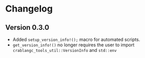 # Changelog

## Version 0.3.0

* Added `setup_version_info!();` macro for automated scripts.
* `get_version_info!()` no longer requires the user to import `crablangc_tools_util::VersionInfo` and `std::env`
